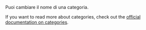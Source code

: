Puoi cambiare il nome di una categoria.

If you want to read more about categories, check out the [official documentation on categories](https://firefly-iii.readthedocs.io/en/latest/concepts/categories.html).
